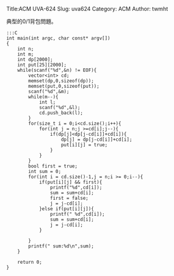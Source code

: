 Title:ACM UVA-624
Slug: uva624
Category: ACM
Author: twmht

典型的0/1背包問題。

    :::C
    int main(int argc, char const* argv[])
    {
        int n;
        int m;
        int dp[2000];
        int put[25][2000];
        while(scanf("%d",&n) != EOF){
            vector<int> cd;
            memset(dp,0,sizeof(dp));
            memset(put,0,sizeof(put));
            scanf("%d",&m);
            while(m--){
                int l;
                scanf("%d",&l);
                cd.push_back(l);
            }
            for(size_t i = 0;i<cd.size();i++){
                for(int j = n;j >=cd[i];j--){
                    if(dp[j]<dp[j-cd[i]]+cd[i]){
                        dp[j] = dp[j-cd[i]]+cd[i];
                        put[i][j] = true;
                    }
                }
            }
            bool first = true;
            int sum = 0;
            for(int i = cd.size()-1,j = n;i >= 0;i--){
                if(put[i][j] && first){
                    printf("%d",cd[i]);
                    sum = sum+cd[i];
                    first = false;
                    j = j-cd[i];
                }else if(put[i][j]){
                    printf(" %d",cd[i]);
                    sum = sum+cd[i];
                    j = j-cd[i];
                }
                
            }
            printf(" sum:%d\n",sum);
        }

        return 0;
    }
